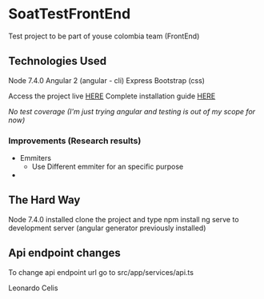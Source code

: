 # SoatTestFrontEnd

Test project to be part of youse colombia team (FrontEnd)

## Technologies Used

Node 7.4.0
Angular 2 (angular - cli)
Express
Bootstrap (css)

Access the project live [HERE](https://soat-test-front.herokuapp.com/)
Complete installation guide [HERE](https://github.com/leonardocelis112/SoatTestBackEnd)

*No test coverage (I'm just trying angular and testing is out of my scope for now)*

### Improvements (Research results)

* Emmiters
  * Use Different emmiter for an specific purpose
*

## The Hard Way

  Node 7.4.0 installed
  clone the project and type npm install
  ng serve to development server (angular generator previously installed)

## Api endpoint changes

  To change api endpoint url go to src/app/services/api.ts

Leonardo Celis
